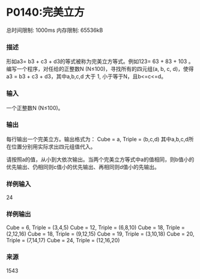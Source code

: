 # P0140:完美立方
总时间限制: 1000ms 内存限制: 65536kB
### 描述
形如a3= b3 + c3 + d3的等式被称为完美立方等式。例如123= 63 + 83 + 103 。编写一个程序，对任给的正整数N (N≤100)，寻找所有的四元组(a, b, c, d)，使得a3 = b3 + c3 + d3，其中a,b,c,d 大于 1, 小于等于N，且b<=c<=d。

### 输入
一个正整数N (N≤100)。
### 输出
每行输出一个完美立方。输出格式为：
Cube = a, Triple = (b,c,d)
其中a,b,c,d所在位置分别用实际求出四元组值代入。

请按照a的值，从小到大依次输出。当两个完美立方等式中a的值相同，则b值小的优先输出、仍相同则c值小的优先输出、再相同则d值小的先输出。
### 样例输入
24
### 样例输出
Cube = 6, Triple = (3,4,5)
Cube = 12, Triple = (6,8,10)
Cube = 18, Triple = (2,12,16)
Cube = 18, Triple = (9,12,15)
Cube = 19, Triple = (3,10,18)
Cube = 20, Triple = (7,14,17)
Cube = 24, Triple = (12,16,20)
### 来源
1543
